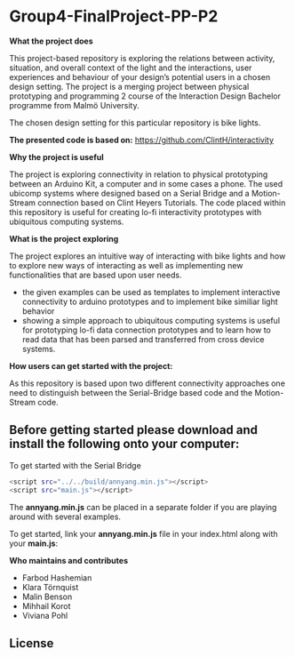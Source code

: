 # Group4-FinalProject-PP-P2


**What the project does**

This project-based repository is exploring the relations between activity, situation, and overall context of the light and the interactions, user experiences and behaviour of your design’s potential users in a chosen design setting.
The project is a merging project between physical prototyping and programming 2 course of the Interaction Design Bachelor programme from Malmö University.

The chosen design setting for this particular repository is bike lights. 

**The presented code is based on:**
https://github.com/ClintH/interactivity



**Why the project is useful**

The project is exploring connectivity in relation to physical prototyping between an Arduino Kit, a computer and in some cases a phone.
The used ubicomp systems where designed based on a Serial Bridge and a Motion-Stream connection based on Clint Heyers Tutorials.
The code placed within this repository is useful for creating lo-fi interactivity prototypes with ubiquitous computing systems.


**What is the project exploring**

The project explores an intuitive way of interacting with bike lights and how to explore new ways of interacting as well as implementing new functionalities that are based upon user needs. 

- the given examples can be used as templates to implement interactive connectivity to arduino prototypes and to implement bike similiar        light behavior
- showing a simple approach to ubiquitous computing systems is useful for prototyping lo-fi data connection prototypes and to learn how to read data that has been parsed and transferred from cross device systems.

**How users can get started with the project:**

As this repository is based upon two different connectivity approaches one need to distinguish between the Serial-Bridge based code and the Motion-Stream code.

Before getting started please download and install the following onto your computer:
-
  
To get started with the Serial Bridge
```sh
<script src="../../build/annyang.min.js"></script>
<script src="main.js"></script>
```
The **annyang.min.js** can be placed in a separate folder if you are playing around with several examples.




To get started, link your **annyang.min.js** file in your index.html along with your **main.js**:


**Who maintains and contributes**

  - Farbod Hashemian
  - Klara Törnquist
  - Malin Benson
  - Mihhail Korot
  - Viviana Pohl
  
  
  

License
----


